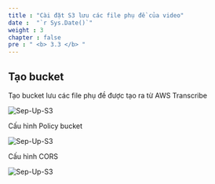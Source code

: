 ```yaml
---
title : "Cài đặt S3 lưu các file phụ đề của video"
date :  "`r Sys.Date()`" 
weight : 3 
chapter : false
pre : " <b> 3.3 </b> "
---
```


## Tạo bucket

Tạo bucket lưu các file phụ đề được tạo ra từ AWS Transcribe

![Sep-Up-S3](/images/3.setupS3/3.3.ima/n.png)

Cấu hình Policy bucket

![Sep-Up-S3](/images/3.setupS3/3.3.ima/n1.png)

Cấu hình CORS

![Sep-Up-S3](/images/3.setupS3/3.3.ima/n2.png)